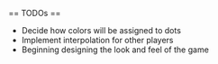== TODOs ==

* Decide how colors will be assigned to dots
* Implement interpolation for other players
* Beginning designing the look and feel of the game